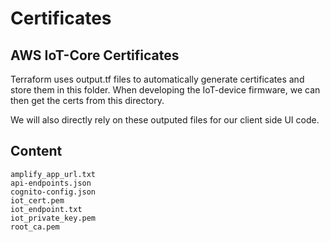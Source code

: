 # Certificates

## AWS IoT-Core Certificates

Terraform uses output.tf files to automatically generate certificates and store them in this folder.
When developing the IoT-device firmware, we can then get the certs from this directory.

We will also directly rely on these outputed files for our client side UI code.

## Content

```text
amplify_app_url.txt
api-endpoints.json
cognito-config.json
iot_cert.pem
iot_endpoint.txt
iot_private_key.pem
root_ca.pem
```
